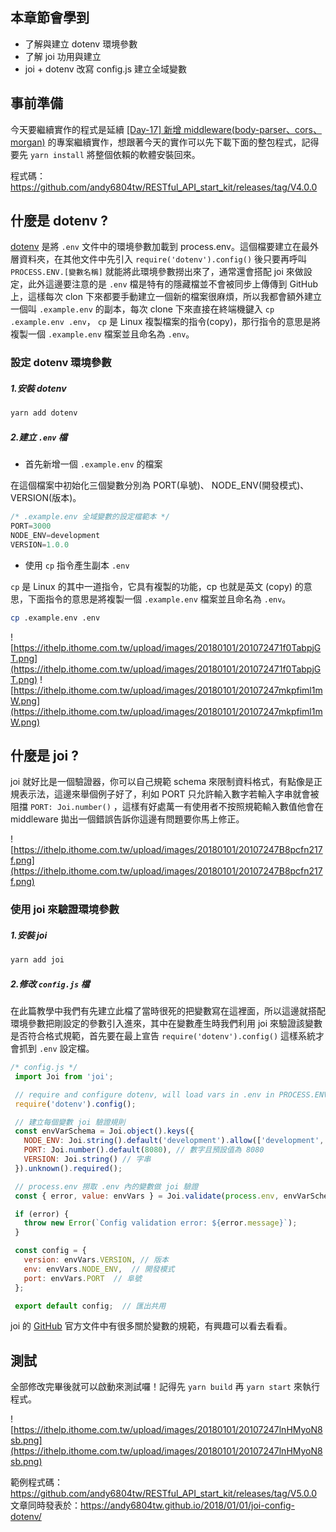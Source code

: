 ## 本章節會學到
- 了解與建立 dotenv 環境參數
- 了解 joi 功用與建立
- joi + dotenv 改寫 config.js 建立全域變數

## 事前準備
今天要繼續實作的程式是延續 [[Day-17] 新增 middleware(body-parser、cors、morgan)](https://ithelp.ithome.com.tw/articles/10194242) 的專案繼續實作，想跟著今天的實作可以先下載下面的整包程式，記得要先 `yarn install` 將整個依賴的軟體安裝回來。

程式碼：https://github.com/andy6804tw/RESTful_API_start_kit/releases/tag/V4.0.0

## 什麼是 dotenv ?
[dotenv](https://www.npmjs.com/package/dotenv) 是將 `.env` 文件中的環境參數加載到 process.env。這個檔要建立在最外層資料夾，在其他文件中先引入 `require('dotenv').config()` 後只要再呼叫 `PROCESS.ENV.[變數名稱]` 就能將此環境參數撈出來了，通常還會搭配 joi 來做設定，此外這邊要注意的是 `.env` 檔是特有的隱藏檔並不會被同步上傳傳到 GitHub 上，這樣每次 clon 下來都要手動建立一個新的檔案很麻煩，所以我都會額外建立一個叫 `.example.env` 的副本，每次 clone 下來直接在終端機鍵入 `cp .example.env .env`， `cp` 是 Linux 複製檔案的指令(copy)，那行指令的意思是將複製一個 `.example.env` 檔案並且命名為 `.env`。

### 設定 dotenv 環境參數

##### 1.安裝 dotenv
  ```bash
  yarn add dotenv
  ```

##### 2.建立 `.env` 檔

- 首先新增一個 `.example.env` 的檔案

在這個檔案中初始化三個變數分別為 PORT(阜號)、 NODE_ENV(開發模式)、VERSION(版本)。

```js
/* .example.env 全域變數的設定檔範本 */
PORT=3000
NODE_ENV=development
VERSION=1.0.0
```

- 使用 `cp` 指令產生副本 `.env` 

`cp` 是 Linux 的其中一道指令，它具有複製的功能，cp 也就是英文 (copy) 的意思，下面指令的意思是將複製一個 `.example.env` 檔案並且命名為 `.env`。

```bash
cp .example.env .env
```

![https://ithelp.ithome.com.tw/upload/images/20180101/201072471f0TabpjGT.png](https://ithelp.ithome.com.tw/upload/images/20180101/201072471f0TabpjGT.png)
![https://ithelp.ithome.com.tw/upload/images/20180101/20107247mkpfiml1mW.png](https://ithelp.ithome.com.tw/upload/images/20180101/20107247mkpfiml1mW.png)

## 什麼是 joi ?
joi 就好比是一個驗證器，你可以自己規範 schema 來限制資料格式，有點像是正規表示法，這邊來舉個例子好了，利如 PORT 只允許輸入數字若輸入字串就會被阻擋 `PORT: Joi.number()` ，這樣有好處萬一有使用者不按照規範輸入數值他會在 middleware 拋出一個錯誤告訴你這邊有問題要你馬上修正。

![https://ithelp.ithome.com.tw/upload/images/20180101/20107247B8pcfn217f.png](https://ithelp.ithome.com.tw/upload/images/20180101/20107247B8pcfn217f.png)

### 使用 joi 來驗證環境參數

##### 1.安裝 joi

  ```bash
  yarn add joi
  ```

##### 2.修改 `config.js` 檔

  在此篇教學中我們有先建立此檔了當時很死的把變數寫在這裡面，所以這邊就搭配環境參數把剛設定的參數引入進來，其中在變數產生時我們利用 joi 來驗證該變數是否符合格式規範，首先要在最上宣告 `require('dotenv').config()` 這樣系統才會抓到 `.env` 設定檔。

   ```js
   /* config.js */
    import Joi from 'joi';

    // require and configure dotenv, will load vars in .env in PROCESS.ENV
    require('dotenv').config();

    // 建立每個變數 joi 驗證規則
    const envVarSchema = Joi.object().keys({
      NODE_ENV: Joi.string().default('development').allow(['development', 'production']), // 字串且預設值為development 並只允許兩種參數
      PORT: Joi.number().default(8080), // 數字且預設值為 8080
      VERSION: Joi.string() // 字串
    }).unknown().required();

    // process.env 撈取 .env 內的變數做 joi 驗證
    const { error, value: envVars } = Joi.validate(process.env, envVarSchema);

    if (error) {
      throw new Error(`Config validation error: ${error.message}`);
    }

    const config = {
      version: envVars.VERSION, // 版本
      env: envVars.NODE_ENV,  // 開發模式
      port: envVars.PORT  // 阜號
    };

    export default config;  // 匯出共用
   ```

   joi 的 [GitHub](https://github.com/hapijs/joi/blob/v13.0.2/API.md) 官方文件中有很多關於變數的規範，有興趣可以看去看看。

## 測試
全部修改完畢後就可以啟動來測試囉！記得先 `yarn build` 再 `yarn start` 來執行程式。

![https://ithelp.ithome.com.tw/upload/images/20180101/20107247lnHMyoN8sb.png](https://ithelp.ithome.com.tw/upload/images/20180101/20107247lnHMyoN8sb.png)


範例程式碼：https://github.com/andy6804tw/RESTful_API_start_kit/releases/tag/V5.0.0
文章同時發表於：https://andy6804tw.github.io/2018/01/01/joi-config-dotenv/